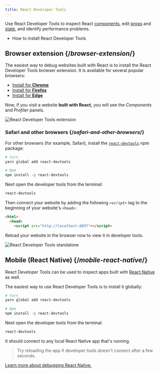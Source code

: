 ```yaml
---
title: React Developer Tools
---
```


<Intro>

Use React Developer Tools to inspect React [components](/learn/your-first-component), edit [props](/learn/passing-props-to-a-component) and [state](/learn/state-a-components-memory), and identify performance problems.

</Intro>

<YouWillLearn>

* How to install React Developer Tools

</YouWillLearn>

## Browser extension {/*browser-extension*/}

The easiest way to debug websites built with React is to install the React Developer Tools browser extension. It is available for several popular browsers:

* [Install for **Chrome**](https://chrome.google.com/webstore/detail/react-developer-tools/fmkadmapgofadopljbjfkapdkoienihi?hl=en)
* [Install for **Firefox**](https://addons.mozilla.org/en-US/firefox/addon/react-devtools/)
* [Install for **Edge**](https://microsoftedge.microsoft.com/addons/detail/react-developer-tools/gpphkfbcpidddadnkolkpfckpihlkkil)

Now, if you visit a website **built with React,** you will see the _Components_ and _Profiler_ panels.

![React Developer Tools extension](/images/docs/react-devtools-extension.png)

### Safari and other browsers {/*safari-and-other-browsers*/}
For other browsers (for example, Safari), install the [`react-devtools`](https://www.npmjs.com/package/react-devtools) npm package:
```bash
# Yarn
yarn global add react-devtools

# Npm
npm install -g react-devtools
```

Next open the developer tools from the terminal:
```bash
react-devtools
```

Then connect your website by adding the following `<script>` tag to the beginning of your website's `<head>`:
```html {3}
<html>
  <head>
    <script src="http://localhost:8097"></script>
```

Reload your website in the browser now to view it in developer tools.

![React Developer Tools standalone](/images/docs/react-devtools-standalone.png)

## Mobile (React Native) {/*mobile-react-native*/}
React Developer Tools can be used to inspect apps built with [React Native](https://reactnative.dev/) as well.

The easiest way to use React Developer Tools is to install it globally:
```bash
# Yarn
yarn global add react-devtools

# Npm
npm install -g react-devtools
```

Next open the developer tools from the terminal.
```bash
react-devtools
```

It should connect to any local React Native app that's running.

> Try reloading the app if developer tools doesn't connect after a few seconds.

[Learn more about debugging React Native.](https://reactnative.dev/docs/debugging)
